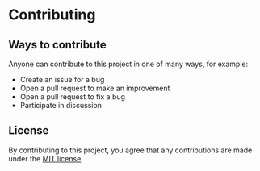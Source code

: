 <h1>Contributing</h1>

## Ways to contribute

Anyone can contribute to this project in one of many ways, for example:

- Create an issue for a bug
- Open a pull request to make an improvement
- Open a pull request to fix a bug
- Participate in discussion

## License

By contributing to this project, you agree that any contributions are made under the [MIT license](https://choosealicense.com/licenses/mit/).
